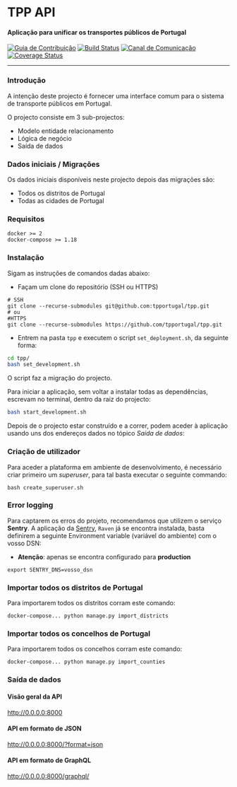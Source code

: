 # TPP API
#### Aplicação para unificar os transportes públicos de Portugal

[![Guia de Contribuição](https://img.shields.io/badge/%E2%9D%A4-Guia%20de%20contribui%C3%A7%C3%A3o-blue.svg)](https://github.com/tpportugal/tpp/blob/master/CONTRIBUTING.md)
[![Build Status](https://travis-ci.org/tpportugal/tpp.svg?branch=master)](https://travis-ci.org/tpportugal/tpp)
[![Canal de Comunicação](https://img.shields.io/badge/Canal%20de%20Comunica%C3%A7%C3%A3o-Slack-orange.svg)]((https://join.slack.com/t/tpportugal/shared_invite/enQtMzEwOTI3ODg0MDk2LTZmNjYxOWVmZTBkN2EwNWUzMGFhOGQ2MWM0YmQ4NGUxMTU1ZjcwMDQxMDljMzU0Njg0ODcwOGIyODUxMjIzNmI))
[![Coverage Status](https://coveralls.io/repos/github/tpportugal/tpp/badge.svg?branch=master)](https://coveralls.io/github/tpportugal/tpp?branch=master)

***

### Introdução
A intenção deste projecto é fornecer uma interface comum para o sistema de transporte públicos em Portugal.

O projecto consiste em 3 sub-projectos:
 - Modelo entidade relacionamento
 - Lógica de negócio
 - Saída de dados

### Dados iniciais / Migrações
Os dados iniciais disponíveis neste projecto depois das migrações são:
 - Todos os distritos de Portugal
 - Todas as cidades de Portugal


### Requisitos

```
docker >= 2
docker-compose >= 1.18
```

### Instalação
Sigam as instruções de comandos dadas abaixo:

- Façam um clone do repositório (SSH ou HTTPS)

```
# SSH
git clone --recurse-submodules git@github.com:tpportugal/tpp.git
# ou
#HTTPS
git clone --recurse-submodules https://github.com/tpportugal/tpp.git
```
- Entrem na pasta `tpp` e executem o script `set_deployment.sh`, da seguinte forma:

```bash
cd tpp/
bash set_development.sh
```

O script faz a migração do projecto.

Para iniciar a aplicação, sem voltar a instalar todas as dependências, escrevam no terminal, dentro da raiz do projecto:

```bash
bash start_development.sh
```

Depois de o projecto estar construído e a correr, podem aceder à aplicação usando uns dos endereços dados no tópico *Saída de dados*:

### Criação de utilizador

Para aceder a plataforma em ambiente de desenvolvimento, é necessário criar primeiro um _superuser_, para tal basta executar o seguinte commando:

```
bash create_superuser.sh
```

### Error logging

Para captarem os erros do projeto, recomendamos que utilizem o serviço **Sentry**.
A aplicação da [Sentry](https://sentry.io), `Raven` já se encontra instalada, basta definirem a seguinte Environment variable (variável do ambiente) com o vosso DSN:
- **Atenção**: apenas se encontra configurado para **production**
```
export SENTRY_DNS=vosso_dsn
```

### Importar todos os distritos de Portugal

Para importarem todos os distritos corram este comando:
```
docker-compose... python manage.py import_districts
```

### Importar todos os concelhos de Portugal

Para importarem todos os concelhos corram este comando:
```
docker-compose... python manage.py import_counties
```

### Saída de dados

#### Visão geral da API

http://0.0.0.0:8000

#### API em formato de JSON

http://0.0.0.0:8000/?format=json

#### API em formato de GraphQL

http://0.0.0.0:8000/graphql/

